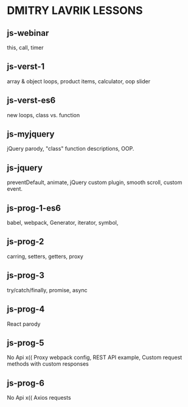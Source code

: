 # DMITRY LAVRIK LESSONS

## js-webinar

this, call, timer

## js-verst-1

array & object loops, product items, calculator, oop slider

## js-verst-es6

new loops, class vs. function

## js-myjquery

jQuery parody, "class" function descriptions, OOP.

## js-jquery

preventDefault, animate, jQuery custom plugin, smooth scroll, custom event.

## js-prog-1-es6

babel, webpack, Generator, iterator, symbol,

## js-prog-2

carring, setters, getters, proxy

## js-prog-3

try/catch/finally, promise, async

## js-prog-4

React parody

## js-prog-5

No Api x((
Proxy webpack config, REST API example, Custom request methods with custom responses

## js-prog-6

No Api x((
Axios requests
